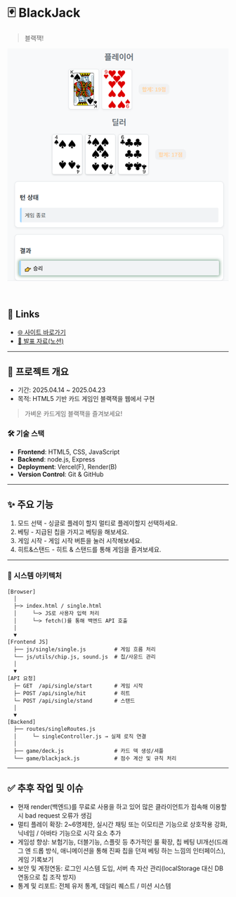 # 🃏 BlackJack
> 블랙잭!

![preview](https://github.com/thusja/my-profile-page/blob/main/src/assets/HTML5/H5P03.PNG)


<br>

## 🔗 Links

- [🌐 사이트 바로가기](https://black-jack-xi-lovat.vercel.app/)
- [📘 발표 자료(노션)](https://rough-lime-f80.notion.site/HTML5-1d12d24c870d80a7be89cd0cc92f10b0)

---

## 📘 프로젝트 개요
- 기간: 2025.04.14 ~ 2025.04.23
- 목적: HTML5 기반 카드 게임인 블랙잭을 웹에서 구현
> 가벼운 카드게임 블랙잭을 즐겨보세요!

### 🛠 기술 스택
- **Frontend**: HTML5, CSS, JavaScript
- **Backend**: node.js, Express
- **Deployment**: Vercel(F), Render(B)
- **Version Control**: Git & GitHub

---

## ✨ 주요 기능

1. 모드 선택 - 싱글로 플레이 할지 멀티로 플레이할지 선택하세요.
2. 베팅 - 지급된 칩을 가지고 베팅을 해보세요.
3. 게임 시작 - 게임 시작 버튼을 눌러 시작해보세요.
4. 히트&스탠드 - 히트 & 스탠드를 통해 게임을 즐겨보세요.

---

### 📁 시스템 아키텍처

```
[Browser]
  │
  ├─> index.html / single.html
  │     └─> JS로 사용자 입력 처리
  │     └─> fetch()를 통해 백엔드 API 호출
  │
  ▼
[Frontend JS]
  ├── js/single/single.js         # 게임 흐름 처리
  └── js/utils/chip.js, sound.js  # 칩/사운드 관리
  │
  ▼
[API 요청]
  ├─ GET  /api/single/start       # 게임 시작
  ├─ POST /api/single/hit         # 히트
  └─ POST /api/single/stand       # 스탠드
  │
  ▼
[Backend]
  ├── routes/singleRoutes.js
  │     └─ singleController.js → 실제 로직 연결
  │
  ├── game/deck.js                # 카드 덱 생성/셔플
  └── game/blackjack.js           # 점수 계산 및 규칙 처리
```

---

## ✅ 추후 작업 및 이슈
- 현재 render(백엔드)를 무료로 사용을 하고 있어 많은 클라이언트가 접속해 이용할 시 bad request 오류가 생김
- 멀티 플레이 확장: 2~6명제한, 실시간 채팅 또는 이모티콘 기능으로 상호작용 강화, 닉네임 / 아바타 기능으로 시각 요소 추가
- 게임성 향상: 보험기능, 더블기능, 스플릿 등 추가적인 룰 확장, 칩 베팅 UI개선(드래그 엔 드롭 방식, 애니메이션을 통해 진짜 칩을 던져 베팅 하는 느낌의 인터페이스), 게임 기록보기
- 보안 및 계정연동: 로그인 시스템 도입, 서버 측 자산 관리(localStorage 대신 DB 연동으로 칩 조작 방지)
- 통계 및 리포트: 전체 유저 통계, 데일리 퀘스트 / 미션 시스템
